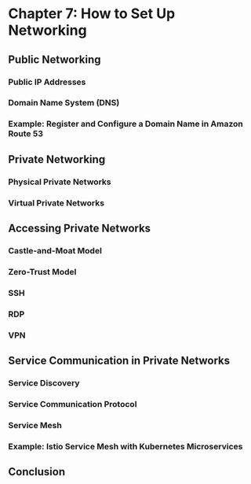 # Chapter 7: How to Set Up Networking

## Public Networking

### Public IP Addresses

### Domain Name System (DNS)

### Example: Register and Configure a Domain Name in Amazon Route 53

## Private Networking

### Physical Private Networks

### Virtual Private Networks

## Accessing Private Networks

### Castle-and-Moat Model

### Zero-Trust Model

### SSH

### RDP

### VPN

## Service Communication in Private Networks

### Service Discovery

### Service Communication Protocol

### Service Mesh

### Example: Istio Service Mesh with Kubernetes Microservices

## Conclusion
